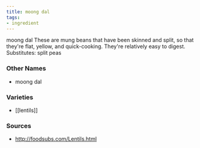```yaml
---
title: moong dal
tags:
- ingredient
---
```

moong dal These are mung beans that have been skinned and split, so that they're flat, yellow, and quick-cooking. They're relatively easy to digest. Substitutes: split peas

### Other Names

* moong dal

### Varieties

* [[lentils]]

### Sources
* http://foodsubs.com/Lentils.html
